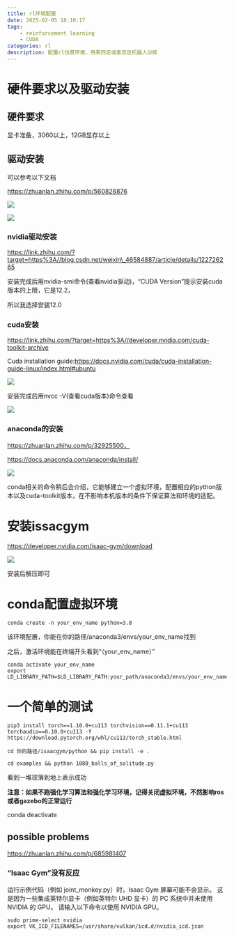 ```yaml
---
title: rl环境配置
date: 2025-02-05 18:10:17
tags: 
    - reinforcement learning
    - CUDA
categories: rl
description: 配置rl仿真环境，用来四足或者双足机器人训练
---
```


# 硬件要求以及驱动安装

## 硬件要求

显卡准备，3060以上，12GB显存以上

## 驱动安装

可以参考以下文档

https://zhuanlan.zhihu.com/p/560826876

![](<2024-06-07 14-08-02 的屏幕截图-1.png>)

![](<2024-06-07 14-08-02 的屏幕截图.png>)

### nvidia驱动安装

https://link.zhihu.com/?target=https%3A//blog.csdn.net/weixin\_46584887/article/details/122726265

安装完成后用nvidia-smi命令(查看nvidia驱动)，“CUDA Version”提示安装cuda版本的上限，它是12.2，

所以我选择安装12.0

### cuda安装

https://link.zhihu.com/?target=https%3A//developer.nvidia.com/cuda-toolkit-archive

Cuda installation guide:https://docs.nvidia.com/cuda/cuda-installation-guide-linux/index.html#ubuntu

![](image.png)

安装完成后用nvcc -V(查看cuda版本)命令查看

![](<2024-06-07 11-56-20 的屏幕截图.png>)

### anaconda的安装

https://zhuanlan.zhihu.com/p/32925500，

https://docs.anaconda.com/anaconda/install/

![](<2024-09-07 11-06-41 的屏幕截图.png>)

conda相关的命令稍后会介绍，它能够建立一个虚拟环境，配置相应的python版本以及cuda-toolkit版本，在不影响本机版本的条件下保证算法和环境的适配。

# 安装issacgym

https://developer.nvidia.com/isaac-gym/download

![](<2024-09-07 10-28-08 的屏幕截图.png>)

安装后解压即可

# conda配置虚拟环境

```plain&#x20;text
conda create -n your_env_name python=3.8
```

该环境配置，你能在你的路径/anaconda3/envs/your\_env\_name找到

之后，激活环境能在终端开头看到“（your\_env\_name）”

```plain&#x20;text
conda activate your_env_name
export LD_LIBRARY_PATH=$LD_LIBRARY_PATH:your_path/anaconda3/envs/your_env_name/lib
```

# 一个简单的测试

```plain&#x20;text
pip3 install torch==1.10.0+cu113 torchvision==0.11.1+cu113 torchaudio==0.10.0+cu113 -f https://download.pytorch.org/whl/cu113/torch_stable.html
```

```plain&#x20;text
cd 你的路径/isaacgym/python && pip install -e .
```

```plain&#x20;text
cd examples && python 1080_balls_of_solitude.py
```

看到一堆球落到地上表示成功

**注意：如果不跑强化学习算法和强化学习环境，记得关闭虚拟环境，不然影响ros或者gazebo的正常运行**

conda deactivate

## possible problems

https://zhuanlan.zhihu.com/p/685981407

### “Isaac Gym”没有反应

运行示例代码（例如 joint\_monkey.py）时，Isaac Gym 屏幕可能不会显示。 这是因为一些集成英特尔显卡（例如英特尔 UHD 显卡）的 PC 系统中并未使用 NVIDIA 的 GPU。 请输入以下命令以使用 NVIDIA GPU。

```shell
sudo prime-select nvidia
export VK_ICD_FILENAMES=/usr/share/vulkan/icd.d/nvidia_icd.json
```
